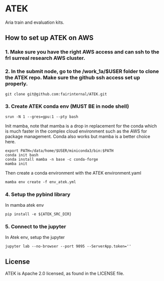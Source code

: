 # ATEK
Aria train and evaluation kits.

## How to set up ATEK on AWS
### 1. Make sure you have the right AWS access and can ssh to the frl surreal research AWS cluster.
### 2. In the submit node, go to the /work_1a/$USER folder to clone the ATEK repo. Make sure the github ssh access set up properly.
```
git clone git@github.com:fairinternal/ATEK.git
```

### 3. Create ATEK conda env (MUST BE in node shell)
```
srun -N 1 --gres=gpu:1 --pty bash
```

Init mamba, note that mamba is a drop in replacement for the conda which is much faster in the complex cloud environment such
as the AWS for package management. Conda also works but mamba is a better choice here.
```
export PATH=/data/home/$USER/miniconda3/bin:$PATH
conda init bash
conda install mamba -n base -c conda-forge
mamba init
```

Then create a conda environment with the ATEK environment.yaml

```
mamba env create -f env_atek.yml
```

### 4. Setup the pybind library
In mamba atek env
```
pip install -e ${ATEK_SRC_DIR}
```

### 5. Connect to the jupyter
In Atek env, setup the jupyter
```
jupyter lab --no-browser --port 9095 --ServerApp.token=''
```

## License
ATEK is Apache 2.0 licensed, as found in the LICENSE file.
